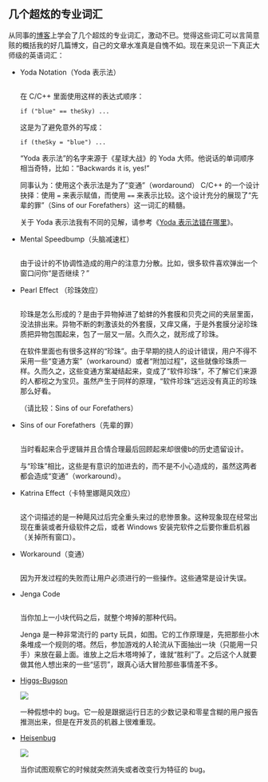 <div class="inner">
<h2>几个超炫的专业词汇</h2>
<p>从同事的<a href="http://thomas.tuerke.net/on/design/?thread=-701829031">博客</a>上学会了几个超炫的专业词汇，激动不已。觉得这些词汇可以言简意赅的概括我的好几篇博文，自己的文章水准真是自愧不如。现在来见识一下真正大师级的英语词汇：</p>
<ul>
<li>
<p>Yoda Notation（Yoda 表示法）</p>
<p><img src="http://www.yinwang.org/images/yoda-notation.jpeg" alt="" /></p>
<p>在 C/C++ 里面使用这样的表达式顺序：</p>
<div class="language-plaintext highlighter-rouge"><div class="highlight"><pre class="highlight"><code>if ("blue" == theSky) ...
</code></pre></div>    </div>
<p>这是为了避免意外的写成：</p>
<div class="language-plaintext highlighter-rouge"><div class="highlight"><pre class="highlight"><code>if (theSky = "blue") ...
</code></pre></div>    </div>
<p>“Yoda 表示法”的名字来源于《星球大战》的 Yoda 大师。他说话的单词顺序相当奇特，比如：“Backwards it is, yes!”</p>
<p>同事认为：使用这个表示法是为了“变通”（wordaround） C/C++ 的一个设计抉择：使用 <code class="language-plaintext highlighter-rouge">=</code> 来表示赋值，而使用 <code class="language-plaintext highlighter-rouge">==</code> 来表示比较。这个设计充分的展现了“先辈的罪”（Sins of our Forefathers）这一词汇的精髓。</p>
<p>关于 Yoda 表示法我有不同的见解，请参考《<a href="http://www.yinwang.org/blog-cn/2013/04/14/yoda-notation">Yoda 表示法错在哪里</a>》。</p>
</li>
<li>
<p>Mental Speedbump（头脑减速杠）</p>
<p><img src="http://www.yinwang.org/images/speedbump.jpeg" alt="" /></p>
<p>由于设计的不协调性造成的用户的注意力分散。比如，很多软件喜欢弹出一个窗口问你“是否继续？”</p>
</li>
<li>
<p>Pearl Effect （珍珠效应）</p>
<p><img src="https://encrypted-tbn2.gstatic.com/images?q=tbn:ANd9GcQbEqd7J07hkpTtp4Kz1njGM0GAo0_v7CFn04vLtfUtjUK7X5eSxQ" alt="" /></p>
<p>珍珠是怎么形成的？是由于异物掉进了蛤蚌的外套膜和贝壳之间的夹层里面，没法排出来。异物不断的刺激该处的外套膜，又痒又痛，于是外套膜分泌珍珠质把异物包围起来，包了一层又一层。久而久之，就形成了珍珠。</p>
<p>在软件里面也有很多这样的“珍珠”。由于早期的挠人的设计错误，用户不得不采用一些“变通方案”（workaround）或者“附加过程”，这些就像珍珠质一样。久而久之，这些变通方案凝结起来，变成了“软件珍珠”，不了解它们来源的人都视之为宝贝。虽然产生于同样的原理，“软件珍珠”远远没有真正的珍珠那么好看。</p>
<p>（请比较：Sins of our Forefathers）</p>
</li>
<li>
<p>Sins of our Forefathers（先辈的罪）</p>
<p><img src="http://www.yinwang.org/images/sins-fathers.jpeg" alt="" /></p>
<p>当时看起来合乎逻辑并且合情合理最后回顾起来却很傻b的历史遗留设计。</p>
<p>与“珍珠”相比，这些是有意识的加进去的，而不是不小心造成的，虽然这两者都会造成“变通”（workaround）。</p>
</li>
<li>
<p>Katrina Effect（卡特里娜飓风效应）</p>
<p><img src="https://encrypted-tbn1.gstatic.com/images?q=tbn:ANd9GcTU8qb9teH69EX14q2t2Y9hrW836MXxTWE7bN9Q2AQ-e9vpSLMB" alt="" /></p>
<p>这个词描述的是一种飓风过后完全重头来过的悲惨景象。这种现象现在经常出现在重装或者升级软件之后，或者 Windows 安装完软件之后要你重启机器（关掉所有窗口）。</p>
</li>
<li>
<p>Workaround（变通）</p>
<p><img src="http://www.yinwang.org/images/workaround.png" alt="" /></p>
<p>因为开发过程的失败而让用户必须进行的一些操作。这些通常是设计失误。</p>
</li>
<li>
<p>Jenga Code</p>
<p><img src="http://www.yinwang.org/images/jenga-code.jpg" alt="" /></p>
<p>当你加上一小块代码之后，就整个垮掉的那种代码。</p>
<p>Jenga 是一种非常流行的 party 玩具，如图。它的工作原理是，先把那些小木条堆成一个规则的塔。然后，参加游戏的人轮流从下面抽出一块（只能用一只手）来放在最上面。谁放上之后木塔垮掉了，谁就“胜利”了。之后这个人就要做其他人想出来的一些“惩罚”，跟真心话大冒险那些事情差不多。</p>
</li>
<li>
<p><a href="http://en.wikipedia.org/wiki/Higgs_boson">Higgs-Bugson</a></p>
<p><img src="http://www.yinwang.org/images/higgs-boson.jpg" /></p>
<p>一种假想中的 bug。它一般是跟据运行日志的少数记录和零星含糊的用户报告推测出来，但是在开发员的机器上很难重现。</p>
</li>
<li>
<p><a href="http://en.wikipedia.org/wiki/Heisenberg_uncertainty_principle">Heisenbug</a></p>
<p><img src="http://www.yinwang.org/images/heisenbug.png" /></p>
<p>当你试图观察它的时候就突然消失或者改变行为特征的 bug。</p>
</li>
</ul>
</div>
    